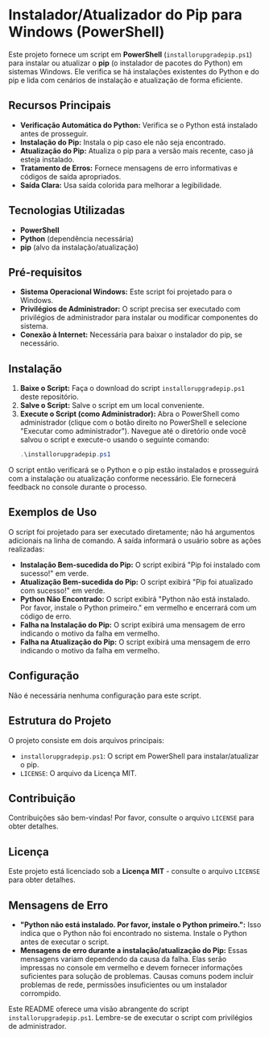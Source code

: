# Instalador/Atualizador do Pip para Windows (PowerShell)

Este projeto fornece um script em **PowerShell** (`installorupgradepip.ps1`) para instalar ou atualizar o **pip** (o instalador de pacotes do Python) em sistemas Windows. Ele verifica se há instalações existentes do Python e do pip e lida com cenários de instalação e atualização de forma eficiente.

## Recursos Principais
* **Verificação Automática do Python:** Verifica se o Python está instalado antes de prosseguir.
* **Instalação do Pip:** Instala o pip caso ele não seja encontrado.
* **Atualização do Pip:** Atualiza o pip para a versão mais recente, caso já esteja instalado.
* **Tratamento de Erros:** Fornece mensagens de erro informativas e códigos de saída apropriados.
* **Saída Clara:** Usa saída colorida para melhorar a legibilidade.

## Tecnologias Utilizadas
* **PowerShell**
* **Python** (dependência necessária)
* **pip** (alvo da instalação/atualização)

## Pré-requisitos
* **Sistema Operacional Windows:** Este script foi projetado para o Windows.
* **Privilégios de Administrador:** O script precisa ser executado com privilégios de administrador para instalar ou modificar componentes do sistema.
* **Conexão à Internet:** Necessária para baixar o instalador do pip, se necessário.

## Instalação
1. **Baixe o Script:** Faça o download do script `installorupgradepip.ps1` deste repositório.
2. **Salve o Script:** Salve o script em um local conveniente.
3. **Execute o Script (como Administrador):** Abra o PowerShell como administrador (clique com o botão direito no PowerShell e selecione "Executar como administrador"). Navegue até o diretório onde você salvou o script e execute-o usando o seguinte comando:
   ```powershell
   .\installorupgradepip.ps1
   ```
O script então verificará se o Python e o pip estão instalados e prosseguirá com a instalação ou atualização conforme necessário. Ele fornecerá feedback no console durante o processo.

## Exemplos de Uso
O script foi projetado para ser executado diretamente; não há argumentos adicionais na linha de comando. A saída informará o usuário sobre as ações realizadas:
* **Instalação Bem-sucedida do Pip:** O script exibirá "Pip foi instalado com sucesso!" em verde.
* **Atualização Bem-sucedida do Pip:** O script exibirá "Pip foi atualizado com sucesso!" em verde.
* **Python Não Encontrado:** O script exibirá "Python não está instalado. Por favor, instale o Python primeiro." em vermelho e encerrará com um código de erro.
* **Falha na Instalação do Pip:** O script exibirá uma mensagem de erro indicando o motivo da falha em vermelho.
* **Falha na Atualização do Pip:** O script exibirá uma mensagem de erro indicando o motivo da falha em vermelho.

## Configuração
Não é necessária nenhuma configuração para este script.

## Estrutura do Projeto
O projeto consiste em dois arquivos principais:
* `installorupgradepip.ps1`: O script em PowerShell para instalar/atualizar o pip.
* `LICENSE`: O arquivo da Licença MIT.

## Contribuição
Contribuições são bem-vindas! Por favor, consulte o arquivo `LICENSE` para obter detalhes.

## Licença
Este projeto está licenciado sob a **Licença MIT** - consulte o arquivo `LICENSE` para obter detalhes.

## Mensagens de Erro
* **"Python não está instalado. Por favor, instale o Python primeiro.":** Isso indica que o Python não foi encontrado no sistema. Instale o Python antes de executar o script.
* **Mensagens de erro durante a instalação/atualização do Pip:** Essas mensagens variam dependendo da causa da falha. Elas serão impressas no console em vermelho e devem fornecer informações suficientes para solução de problemas. Causas comuns podem incluir problemas de rede, permissões insuficientes ou um instalador corrompido.

Este README oferece uma visão abrangente do script `installorupgradepip.ps1`. Lembre-se de executar o script com privilégios de administrador.